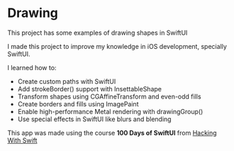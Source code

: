 #  Drawing

This project has some examples of drawing shapes in SwiftUI

I made this project to improve my knowledge in iOS development, specially SwiftUI.

I learned how to:

- Create custom paths with SwiftUI
- Add strokeBorder() support with InsettableShape
- Transform shapes using CGAffineTransform and even-odd fills
- Create borders and fills using ImagePaint
- Enable high-performance Metal rendering with drawingGroup()
- Use special effects in SwiftUI like blurs and blending

This app was made using the course **100 Days of SwiftUI** from [Hacking With Swift](https://www.hackingwithswift.com/100/swiftui/)
